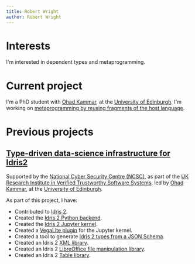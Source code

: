 ```yaml
---
title: Robert Wright
author: Robert Wright
---
```


# Interests

I'm interested in dependent types and metaprogramming.

# Current project

I'm a PhD student with [Ohad Kammar](https://www.denotational.co.uk/), at the [University of Edinburgh](https://www.ed.ac.uk/). I'm working on [metaprogramming by reusing fragments of the host language](https://github.com/madman-bob/semantic-reflection).

# Previous projects

## [Type-driven data-science infrastructure for Idris2](https://vetss.org.uk/type-driven-data-science-infrastructure-for-idris2/)

Supported by the [National Cyber Security Centre (NCSC)](https://www.ncsc.gov.uk/), as part of the [UK Research Institute in Verified Trustworthy Software Systems](https://vetss.org.uk/), led by [Ohad Kammar](https://www.denotational.co.uk/), at the [University of Edinburgh](https://www.ed.ac.uk/).

As part of this project, I have:

- Contributed to [Idris 2](https://github.com/idris-lang/Idris2).
- Created the [Idris 2 Python backend](https://github.com/madman-bob/idris2-python).
- Created the [Idris 2 Jupyter kernel](https://github.com/madman-bob/idris2-jupyter).
- Created a [VegaLite plugin](https://github.com/madman-bob/idris2-jupyter-vega) for the Jupyter kernel.
- Created a tool to generate [Idris 2 types from a JSON Schema](https://github.com/madman-bob/idris2-json-schema).
- Created an Idris 2 [XML library](https://github.com/madman-bob/idris2-xml).
- Created an Idris 2 [LibreOffice file manipulation library](https://github.com/madman-bob/idris2-odf).
- Created an Idris 2 [Table library](https://github.com/madman-bob/idris2-table).
